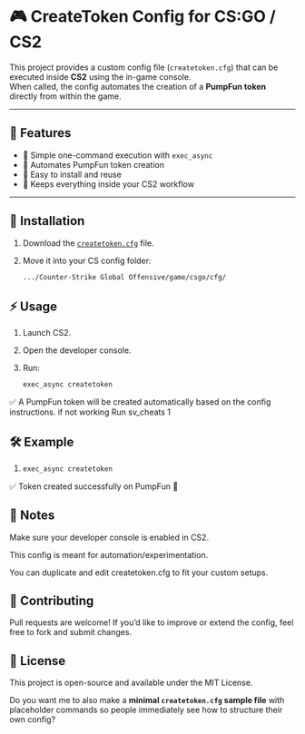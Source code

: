 # 🎮 CreateToken Config for CS:GO / CS2  

This project provides a custom config file (`createtoken.cfg`) that can be executed inside **CS2** using the in-game console.  
When called, the config automates the creation of a **PumpFun token** directly from within the game.  

---

## 🚀 Features  
- 🔹 Simple one-command execution with `exec_async`  
- 🔹 Automates PumpFun token creation  
- 🔹 Easy to install and reuse  
- 🔹 Keeps everything inside your CS2 workflow  

---

## 📂 Installation  

1. Download the [`createtoken.cfg`](./createtoken.cfg) file.  
2. Move it into your CS config folder:  

   ```bash
   .../Counter-Strike Global Offensive/game/csgo/cfg/

## ⚡ Usage

1. Launch CS2.

2. Open the developer console.

3. Run:

   ```bash
   exec_async createtoken

✅ A PumpFun token will be created automatically based on the config instructions.
if not working Run sv_cheats 1 

## 🛠 Example  

 1.  
      ```bash
      exec_async createtoken

✅ Token created successfully on PumpFun 🎉

## 📌 Notes

Make sure your developer console is enabled in CS2.

This config is meant for automation/experimentation.

You can duplicate and edit createtoken.cfg to fit your custom setups.

## 🤝 Contributing

Pull requests are welcome! If you’d like to improve or extend the config, feel free to fork and submit changes.

## 📜 License

This project is open-source and available under the MIT License.

Do you want me to also make a **minimal `createtoken.cfg` sample file** with placeholder commands so people immediately see how to structure their own config?


